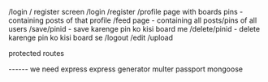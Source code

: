 /login / register screen
/login
/register
/profile page with boards
    pins - containing posts of that profile
/feed page - containing all posts/pins of all users
/save/pinid - save karenge pin ko kisi board me
/delete/pinid - delete karenge pin ko kisi board se
/logout
/edit
/upload

protected routes


------  we need 
express 
express generator
multer
passport
mongoose